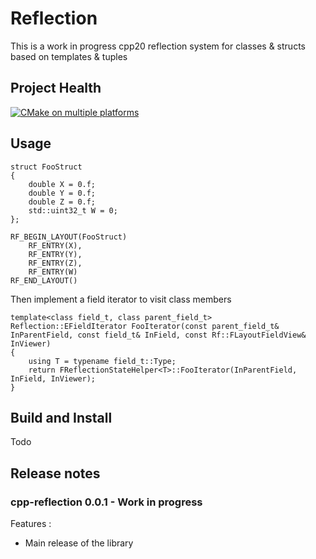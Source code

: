 # Reflection

This is a work in progress
cpp20 reflection system for classes & structs based on templates & tuples

## Project Health


[![CMake on multiple platforms](https://github.com/paulbaudy/cpp-reflection/actions/workflows/cmake-multi-platform.yml/badge.svg)](https://github.com/paulbaudy/cpp-reflection/actions/workflows/cmake-multi-platform.yml)

## Usage

```
struct FooStruct
{
	double X = 0.f;
	double Y = 0.f;
	double Z = 0.f;
	std::uint32_t W = 0;
};

RF_BEGIN_LAYOUT(FooStruct)
	RF_ENTRY(X),
	RF_ENTRY(Y),
	RF_ENTRY(Z),
	RF_ENTRY(W)
RF_END_LAYOUT()
```
Then implement a field iterator to visit class members
```
template<class field_t, class parent_field_t>
Reflection::EFieldIterator FooIterator(const parent_field_t& InParentField, const field_t& InField, const Rf::FLayoutFieldView& InViewer)
{
	using T = typename field_t::Type;
	return FReflectionStateHelper<T>::FooIterator(InParentField, InField, InViewer);
}
```

## Build and Install

Todo

## Release notes

### cpp-reflection 0.0.1 - Work in progress

Features : 
- Main release of the library

